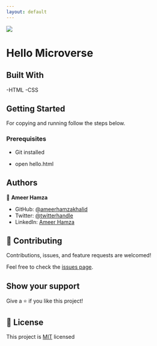```yaml
---
layout: default
---
```

![](https://img.shields.io/badge/Microverse-blueviolet)

# Hello Microverse


## Built With

-HTML
-CSS



## Getting Started


For copying and running follow the steps below.

### Prerequisites
  - Git installed


  - open hello.html

## Authors

👤 **Ameer Hamza**

- GitHub: [@ameerhamzakhalid](https://github.com/ameerhamzakhalid)
- Twitter: [@twitterhandle](https://twitter.com/ameeerhamza1997)
- LinkedIn: [Ameer Hamza](https://www.linkedin.com/in/choudhary-hamza-37b17a141/)


## 🤝 Contributing

Contributions, issues, and feature requests are welcomed!

Feel free to check the [issues page](https://github.com/ameerhamzakhalid/Hello-world/issues).

## Show your support

Give a ⭐️ if you like this project!

## 📝 License

This project is [MIT](./MIT.md) licensed